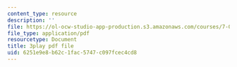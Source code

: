 ```yaml
---
content_type: resource
description: ''
file: https://ol-ocw-studio-app-production.s3.amazonaws.com/courses/7-05-general-biochemistry-spring-2020/6251e9e8b62c1fac5747c097fcec4cd8_o1pSk-sgFCA.pdf
file_type: application/pdf
resourcetype: Document
title: 3play pdf file
uid: 6251e9e8-b62c-1fac-5747-c097fcec4cd8
---
```

